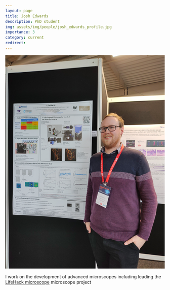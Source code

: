 ```yaml
---
layout: page
title: Josh Edwards
description: PhD student
img: assets/img/people/josh_edwards_profile.jpg
importance: 3
category: current
redirect: 
---
```


<div class="page">

<img src="assets/img/people/josh_edwards_profile.jpg">

<p>I work on the development of advanced microscopes including leading the 
<a href="https://holdenlab.github.io/LifeHackWebsite">LifeHack microscope</a> microscope project</p>

</div>